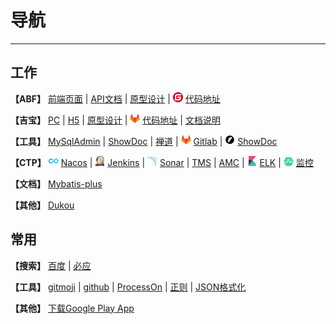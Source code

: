 # 导航

------

## 工作

**【ABF】**  [前端页面](http://139.196.159.199:8080/abf)  |  [API文档](http://139.196.159.199:18080/swagger-ui.html)  |  [原型设计](http://www.bronsp.com:8000/ABF2018/start.html)  |  ![gitee](..\image\icon\gitee.png) [代码地址](https://gitee.com/shiyunlai/TTT)

**【吉宝】**  [PC](https://k3m.keppellandchina.com)  |  [H5](https://k3m.keppellandchina.com/w/www/index.html)   |  [原型设计](http://www.bronsp.com:8000/kepple/start.html)  |  ![gitlab](..\image\icon\gitlab.png) [代码地址](https://gitlab.brons.top/shi.yunlai/keppel)  |  [文档说明](http://www.bronsp.com:8060/index.php?s=/17)

**【工具】**  [MySqlAdmin](https://www.brons.top/phpmyadmin/index.php)  |  [ShowDoc](http://www.bronsp.com:8060/index.php?s=/home/user/login)  |  [禅道](http://106.15.33.239/zentao)  |  ![gitlab](..\image\icon\gitlab.png) [Gitlab](https://gitlab.brons.top) |  ![showdoc](..\image\icon\showdoc.png) [ShowDoc](http://www.bronsp.com:8060/index.php)

**【CTP】**   ![nacos](..\image\icon\nacos.png) [Nacos](https://www.brons.top/nacos/)  |  ![jenkins](..\image\icon\jenkins.png) [Jenkins](https://jenkins.brons.top)  |  ![sonar](..\image\icon\sonar.png) [Sonar](https://www.brons.top/sonar/) | [TMS](https://www.brons.top/tms) | [AMC](https://www.brons.top/amc) |  ![elk](..\image\icon\elk.png) [ELK](https://log.brons.top:15601) |  ![Admin](..\image\icon\admin.png) [监控](https://www.brons.top:21104/#/applications)

**【文档】**  [Mybatis-plus](http://mp.baomidou.com)

**【其他】** [Dukou](https://dukousyun.club)

## 常用

**【搜索】**  [百度](https://www.baidu.com)  |  [必应](http://bing.com) 

**【工具】**  [gitmoji](http://gitmoji.surge.sh/)  |  [github](https://github.com)  |  [ProcessOn](https://www.processon.com)  |  [正则](http://tool.chinaz.com/tools/regexgenerate)  |  [JSON格式化](http://tool.oschina.net/codeformat/json)

**【其他】**  [下载Google Play App](https://apkpure.com/cn/)